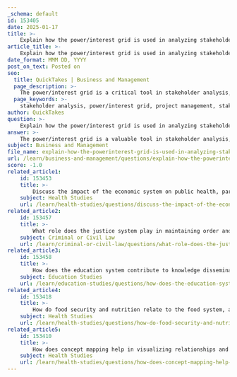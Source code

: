 ```yaml
---
_schema: default
id: 153405
date: 2025-01-17
title: >-
    Explain how the power/interest grid is used in analyzing stakeholders and its significance in understanding their mission, contribution, history, and motivation.
article_title: >-
    Explain how the power/interest grid is used in analyzing stakeholders and its significance in understanding their mission, contribution, history, and motivation.
date_format: MMM DD, YYYY
post_on_text: Posted on
seo:
  title: QuickTakes | Business and Management
  page_description: >-
    The power/interest grid is a critical tool in stakeholder analysis, categorizing stakeholders by their influence and interest to enhance communication, manage risks, and improve project outcomes.
  page_keywords: >-
    stakeholder analysis, power/interest grid, project management, stakeholder engagement, communication strategy, resource allocation, risk management, strategic relationships, project success, stakeholder dynamics
author: QuickTakes
question: >-
    Explain how the power/interest grid is used in analyzing stakeholders and its significance in understanding their mission, contribution, history, and motivation.
answer: >-
    The power/interest grid is a valuable tool in stakeholder analysis, used to classify stakeholders based on their level of power and interest in a project or initiative. This simple 2x2 matrix helps project managers and organizational leaders to visualize and prioritize stakeholders, allowing for more effective communication and engagement strategies.\n\n### Structure of the Power/Interest Grid\n\nThe grid is divided into four quadrants:\n\n1. **High Power, High Interest**: Stakeholders in this quadrant are key players. They have significant influence over the project and are highly interested in its outcomes. Engaging them closely and keeping them informed is crucial.\n\n2. **High Power, Low Interest**: These stakeholders have the power to impact the project but are not particularly interested in its day-to-day details. It is important to keep them satisfied, but not overwhelmed with information.\n\n3. **Low Power, High Interest**: Stakeholders here are interested in the project but lack the power to influence it significantly. Keeping them informed and engaged can help build support and advocacy for the project.\n\n4. **Low Power, Low Interest**: These stakeholders require minimal attention. They should be monitored, but they do not need extensive communication or engagement.\n\n### Significance of the Power/Interest Grid\n\n1. **Understanding Stakeholder Dynamics**: By categorizing stakeholders, the grid provides insights into their motivations, contributions, and historical context. This understanding is essential for tailoring communication strategies that resonate with each group.\n\n2. **Resource Allocation**: The grid helps project managers allocate resources effectively. By identifying which stakeholders require more attention and engagement, teams can focus their efforts where they will have the most impact.\n\n3. **Risk Management**: Engaging stakeholders appropriately can mitigate risks associated with project delays or opposition. For instance, addressing the concerns of high-power stakeholders early on can prevent potential roadblocks.\n\n4. **Building Strategic Relationships**: The grid facilitates the development of strategic relationships by highlighting the importance of aligning stakeholder interests with project goals. This alignment fosters collaboration and support, which are vital for project success.\n\n5. **Enhancing Communication**: The grid serves as a framework for developing communication plans tailored to the needs and interests of different stakeholders. Effective communication can enhance transparency and trust, leading to better project outcomes.\n\nIn summary, the power/interest grid is a critical tool in stakeholder analysis that aids in understanding the mission, contribution, history, and motivation of various stakeholders. By effectively categorizing and engaging stakeholders, organizations can enhance collaboration, manage risks, and ultimately drive project success.
subject: Business and Management
file_name: explain-how-the-powerinterest-grid-is-used-in-analyzing-stakeholders-and-its-significance-in-understanding-their-mission-contribution-history-and-motivation.md
url: /learn/business-and-management/questions/explain-how-the-powerinterest-grid-is-used-in-analyzing-stakeholders-and-its-significance-in-understanding-their-mission-contribution-history-and-motivation
score: -1.0
related_article1:
    id: 153453
    title: >-
        Discuss the impact of the economic system on public health, particularly in terms of resource allocation.
    subject: Health Studies
    url: /learn/health-studies/questions/discuss-the-impact-of-the-economic-system-on-public-health-particularly-in-terms-of-resource-allocation
related_article2:
    id: 153457
    title: >-
        What role does the justice system play in maintaining order and providing legal frameworks?
    subject: Criminal or Civil Law
    url: /learn/criminal-or-civil-law/questions/what-role-does-the-justice-system-play-in-maintaining-order-and-providing-legal-frameworks
related_article3:
    id: 153458
    title: >-
        How does the education system contribute to knowledge dissemination and social networks, and what challenges exist in educational access?
    subject: Education Studies
    url: /learn/education-studies/questions/how-does-the-education-system-contribute-to-knowledge-dissemination-and-social-networks-and-what-challenges-exist-in-educational-access
related_article4:
    id: 153418
    title: >-
        How do food security and nutrition relate to the food system, and what are the key dynamics of the supply chain?
    subject: Health Studies
    url: /learn/health-studies/questions/how-do-food-security-and-nutrition-relate-to-the-food-system-and-what-are-the-key-dynamics-of-the-supply-chain
related_article5:
    id: 153410
    title: >-
        How does concept mapping help in visualizing relationships and organizing information within a system?
    subject: Health Studies
    url: /learn/health-studies/questions/how-does-concept-mapping-help-in-visualizing-relationships-and-organizing-information-within-a-system
---
```


&nbsp;